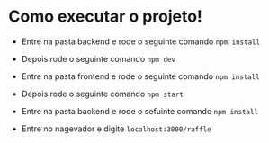 # Como executar o projeto!

- Entre na pasta backend e rode o seguinte comando
  `npm install`

- Depois rode o seguinte comando
  `npm dev`

- Entre na pasta frontend e rode o seguinte comando
  `npm install`

- Depois rode o seguinte comando
  `npm start`

- Entre na pasta backend e rode o sefuinte comando
  `npm install`

- Entre no nagevador e digite
  `localhost:3000/raffle`
